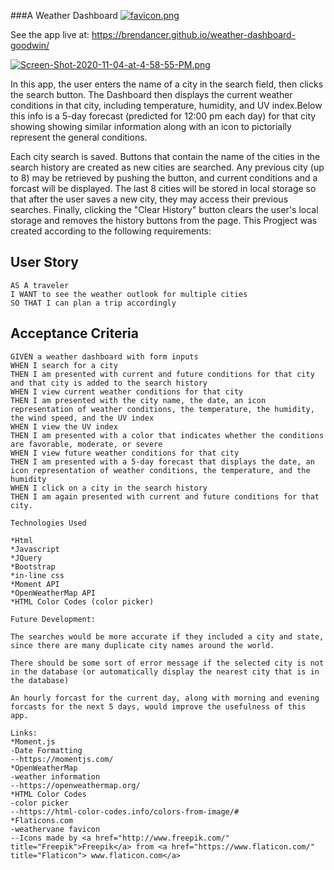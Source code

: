 ###A Weather Dashboard             [![favicon.png](https://i.postimg.cc/zDSDmZMT/favicon.png)](https://postimg.cc/MXHJR4zG)



See the app live at: https://brendancer.github.io/weather-dashboard-goodwin/


[![Screen-Shot-2020-11-04-at-4-58-55-PM.png](https://i.postimg.cc/Nf3dRSsP/Screen-Shot-2020-11-04-at-4-58-55-PM.png)](https://postimg.cc/crc7SD8Q)


In this app, the user enters the name of a city in the search field, then clicks the search button. The Dashboard then displays the current weather conditions in that city, including temperature, humidity, and UV index.Below this info is a 5-day forecast (predicted for 12:00 pm each day) for that city showing showing similar information along with an icon to pictorially represent the general conditions.

Each city search is saved. Buttons that contain the name of the cities in the search history are created as new cities are searched. Any previous city (up to 8) may be retrieved by pushing the button, and current conditions and a forcast will be displayed. The last 8 cities will be stored in local storage so that after the user saves a new city, they may access their previous searches. Finally, clicking the "Clear History" button clears the user's local storage and removes the history buttons from the page.
This Progject was created according to the following requirements:

## User Story

```
AS A traveler
I WANT to see the weather outlook for multiple cities
SO THAT I can plan a trip accordingly
```

## Acceptance Criteria

```
GIVEN a weather dashboard with form inputs
WHEN I search for a city
THEN I am presented with current and future conditions for that city and that city is added to the search history
WHEN I view current weather conditions for that city
THEN I am presented with the city name, the date, an icon representation of weather conditions, the temperature, the humidity, the wind speed, and the UV index
WHEN I view the UV index
THEN I am presented with a color that indicates whether the conditions are favorable, moderate, or severe
WHEN I view future weather conditions for that city
THEN I am presented with a 5-day forecast that displays the date, an icon representation of weather conditions, the temperature, and the humidity
WHEN I click on a city in the search history
THEN I am again presented with current and future conditions for that city.

Technologies Used

*Html
*Javascript
*JQuery
*Bootstrap
*in-line css
*Moment API
*OpenWeatherMap API
*HTML Color Codes (color picker)

Future Development:

The searches would be more accurate if they included a city and state, since there are many duplicate city names around the world.

There should be some sort of error message if the selected city is not in the database (or automatically display the nearest city that is in the database)

An hourly forcast for the current day, along with morning and evening forcasts for the next 5 days, would improve the usefulness of this app.

Links:
*Moment.js 
-Date Formatting  
--https://momentjs.com/
*OpenWeatherMap 
-weather information  
--https://openweathermap.org/
*HTML Color Codes 
-color picker 
--https://html-color-codes.info/colors-from-image/#
*Flaticons.com
-weathervane favicon
--Icons made by <a href="http://www.freepik.com/" title="Freepik">Freepik</a> from <a href="https://www.flaticon.com/" title="Flaticon"> www.flaticon.com</a>






